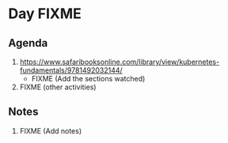# Day FIXME

## Agenda

1. https://www.safaribooksonline.com/library/view/kubernetes-fundamentals/9781492032144/
    * FIXME (Add the sections watched)
1. FIXME (other activities)

## Notes

1. FIXME (Add notes)

